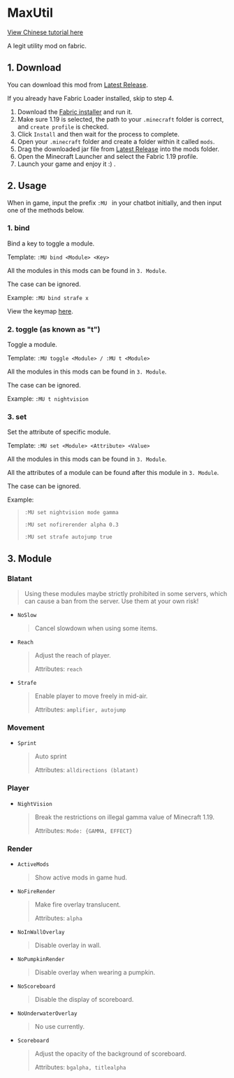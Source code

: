 # MaxUtil
[View Chinese tutorial here](https://github.com/Maxmilite/MaxUtil/blob/main/Chinese.md) 

A legit utility mod on fabric.

## 1. Download

You can download this mod from [Latest Release](https://github.com/Maxmilite/MaxUtil/releases/latest).

If you already have Fabric Loader installed, skip to step 4.

1. Download the [Fabric installer](https://fabricmc.net/use/) and run it.
2. Make sure 1.19 is selected, the path to your `.minecraft` folder is correct, and `create profile` is checked.
3. Click `Install` and then wait for the process to complete.
4. Open your `.minecraft` folder and create a folder within it called `mods`.
5. Drag the downloaded jar file from [Latest Release](https://github.com/Maxmilite/MaxUtil/releases/latest) into the mods folder.
6. Open the Minecraft Launcher and select the Fabric 1.19 profile.
7. Launch your game and enjoy it :) .

## 2. Usage

When in game, input the prefix `:MU ` in your chatbot initially, and then input one of the methods below.

### 1. bind

Bind a key to toggle a module.

Template: `:MU bind <Module> <Key>`

All the modules in this mods can be found in `3. Module`.

The case can be ignored.

Example: `:MU bind strafe x`

View the keymap [here](https://github.com/Maxmilite/MaxUtil/blob/main/src/main/java/io/github/maxmilite/maxutil/util/KeyUtil.java).

### 2. toggle (as known as "t")

Toggle a module.

Template: `:MU toggle <Module> / :MU t <Module>`

All the modules in this mods can be found in `3. Module`.

The case can be ignored.

Example: `:MU t nightvision`

### 3. set

Set the attribute of specific module.

Template: `:MU set <Module> <Attribute> <Value>`

All the modules in this mods can be found in `3. Module`.

All the attributes of a module can be found after this module in `3. Module`.

The case can be ignored.

Example: 

> `:MU set nightvision mode gamma`
>
> `:MU set nofirerender alpha 0.3` 
>
> `:MU set strafe autojump true  `

## 3. Module

### Blatant

> Using these modules maybe strictly prohibited in some servers, which can cause a ban from the server. Use them at your own risk!

- `NoSlow`

  > Cancel slowdown when using some items.

- `Reach`

  > Adjust the reach of player.
  >
  > Attributes: `reach`

- `Strafe`

  > Enable player to move freely in mid-air.
  >
  > Attributes: `amplifier, autojump`

### Movement

- `Sprint`

  > Auto sprint
  >
  > Attributes: `alldirections (blatant)`

### Player

- `NightVision`

  >Break the restrictions on illegal gamma value of Minecraft 1.19.
  >
  >Attributes: `Mode: {GAMMA, EFFECT}`

### Render

- `ActiveMods`

  > Show active mods in game hud.

- `NoFireRender`

  > Make fire overlay translucent.
  >
  > Attributes: `alpha`

- `NoInWallOverlay`

  > Disable overlay in wall.

- `NoPumpkinRender`

  > Disable overlay when wearing a pumpkin.

- `NoScoreboard`

  > Disable the display of scoreboard.

- `NoUnderwaterOverlay`

  > No use currently.

- `Scoreboard`

  > Adjust the opacity of the background of scoreboard.
  >
  > Attributes: `bgalpha, titlealpha`